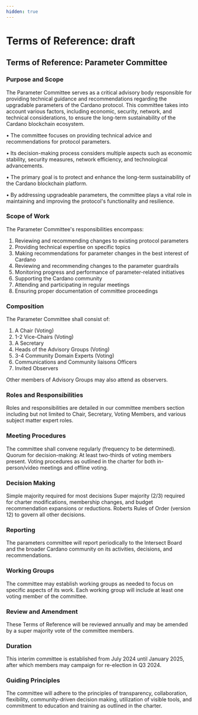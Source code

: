 ```yaml
---
hidden: true
---
```


# Terms of Reference: draft

## Terms of Reference: Parameter Committee

### **Purpose and Scope**

The Parameter Committee serves as a critical advisory body responsible for providing technical guidance and recommendations regarding the upgradable parameters of the Cardano protocol. This committee takes into account various factors, including economic, security, network, and technical considerations, to ensure the long-term sustainability of the Cardano blockchain ecosystem.

• The committee focuses on providing technical advice and recommendations for protocol parameters.

• Its decision-making process considers multiple aspects such as economic stability, security measures, network efficiency, and technological advancements.

• The primary goal is to protect and enhance the long-term sustainability of the Cardano blockchain platform.

• By addressing upgradeable parameters, the committee plays a vital role in maintaining and improving the protocol's functionality and resilience.

### **Scope of Work**

The Parameter Committee's responsibilities encompass:

1. Reviewing and recommending changes to existing protocol parameters
2. Providing technical expertise on specific topics
3. Making recommendations for parameter changes in the best interest of Cardano
4. Reviewing and recommending changes to the parameter guardrails
5. Monitoring progress and performance of parameter-related initiatives
6. Supporting the Cardano community
7. Attending and participating in regular meetings
8. Ensuring proper documentation of committee proceedings

### **Composition**

The Parameter Committee shall consist of:

1. A Chair (Voting)
2. 1-2 Vice-Chairs (Voting)
3. A Secretary
4. Heads of the Advisory Groups (Voting)
5. 3-4 Community Domain Experts  (Voting)
6. Communications and Community liaisons Officers
7. Invited Observers

Other members of Advisory Groups may also attend as observers.

### **Roles and Responsibilities**

Roles and responsibilities are detailed in our committee members section including but not limited to Chair, Secretary, Voting Members, and various subject matter expert roles.

### **Meeting Procedures**

The committee shall convene regularly (frequency to be determined). Quorum for decision-making: At least two-thirds of voting members present. Voting procedures as outlined in the charter for both in-person/video meetings and offline voting.

### **Decision Making**

Simple majority required for most decisions Super majority (2/3) required for charter modifications, membership changes, and budget recommendation expansions or reductions. Roberts Rules of Order (version 12) to govern all other decisions.

### **Reporting**

The parameters committee will report periodically to the Intersect Board and the broader Cardano community on its activities, decisions, and recommendations.

### **Working Groups**

The committee may establish working groups as needed to focus on specific aspects of its work. Each working group will include at least one voting member of the committee.

### **Review and Amendment**

These Terms of Reference will be reviewed annually and may be amended by a super majority vote of the committee members.

### **Duration**

This interim committee is established from July 2024 until January 2025, after which members may campaign for re-election in Q3 2024.

### **Guiding Principles**

The committee will adhere to the principles of transparency, collaboration, flexibility, community-driven decision making, utilization of visible tools, and commitment to education and training as outlined in the charter.

